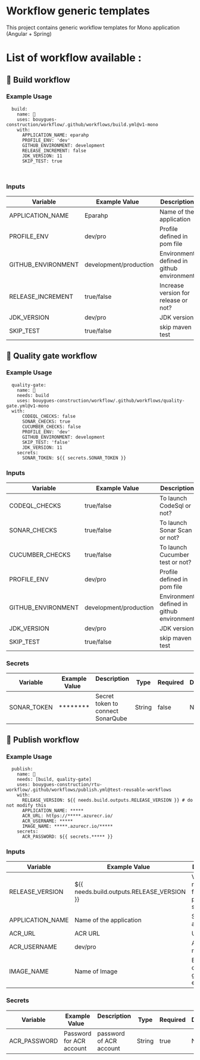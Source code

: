 # Workflow generic templates

This project contains generic workflow templates for Mono application (Angular + Spring)

# List of workflow available :


## 🔨 Build workflow

### Example Usage
```
  build:
    name: 🔨
    uses: bouygues-construction/workflow/.github/workflows/build.yml@v1-mono
    with:
      APPLICATION_NAME: eparahp 
      PROFILE_ENV: 'dev'
      GITHUB_ENVIRONMENT: development
      RELEASE_INCREMENT: false
      JDK_VERSION: 11
      SKIP_TEST: true

      
```
### Inputs
| Variable  | Example Value &nbsp;| Description &nbsp; | Type | Required | Default |
| ------------- | ------------- | ------------- |------------- | ------------- | ------------- |
| APPLICATION_NAME | Eparahp | Name of the application | String | Yes | N/A
| PROFILE_ENV | dev/pro | Profile defined in pom file | String | No | N/A
| GITHUB_ENVIRONMENT | development/production | Environment defined in github environments | String | No | development
| RELEASE_INCREMENT | true/false | Increase version for release or not? | String | No | false
| JDK_VERSION | dev/pro | JDK version | String | No | 8
| SKIP_TEST | true/false | skip maven test | String | No | false
    
## 📝 Quality gate workflow

### Example Usage
```
  quality-gate:
    name: 📝
    needs: build
    uses: bouygues-construction/workflow/.github/workflows/quality-gate.yml@v1-mono
  with:
      CODEQL_CHECKS: false
      SONAR_CHECKS: true
      CUCUMBER_CHECKS: false
      PROFILE_ENV: 'dev'
      GITHUB_ENVIRONMENT: development
      SKIP_TEST: 'false'
      JDK_VERSION: 11     
    secrets:
      SONAR_TOKEN: ${{ secrets.SONAR_TOKEN }}     
```
### Inputs
| Variable  | Example Value &nbsp;| Description &nbsp; | Type | Required | Default |
| ------------- | ------------- | ------------- |------------- | ------------- | ------------- |
| CODEQL_CHECKS | true/false | To launch CodeSql or not? | String | false | N/A
| SONAR_CHECKS | true/false | To launch Sonar Scan or not? | String | false | N/A
| CUCUMBER_CHECKS | true/false | To launch Cucumber test or not? | String | false | development
| PROFILE_ENV | dev/pro | Profile defined in pom file | String | No | N/A
| GITHUB_ENVIRONMENT | development/production | Environment defined in github environments | String | No | development
| JDK_VERSION | dev/pro | JDK version | String | No | 8
| SKIP_TEST | true/false | skip maven test | String | No | 

### Secrets
| Variable  | Example Value &nbsp;| Description &nbsp; | Type | Required | Default |
| ------------- | ------------- | ------------- |------------- | ------------- | ------------- |
| SONAR_TOKEN | ******** | Secret token to connect SonarQube | String | false | N/A

## 🚚 Publish workflow

### Example Usage
```
  publish:
    name: 🚚
    needs: [build, quality-gate]
    uses: bouygues-construction/rtu-workflow/.github/workflows/publish.yml@test-reusable-workflows
    with:
      RELEASE_VERSION: ${{ needs.build.outputs.RELEASE_VERSION }} # do not modify this
      APPLICATION_NAME: *****
      ACR_URL: https://*****.azurecr.io/
      ACR_USERNAME: *****
      IMAGE_NAME: *****.azurecr.io/*****
    secrets:
      ACR_PASSWORD: ${{ secrets.***** }}
```
### Inputs
| Variable  | Example Value &nbsp;| Description &nbsp; | Type | Required | Default |
| ------------- | ------------- | ------------- |------------- | ------------- | ------------- |
| RELEASE_VERSION | ${{ needs.build.outputs.RELEASE_VERSION }} | Version returned from pervious step | String | true | N/A
| APPLICATION_NAME | Name of the application | Same name as other job | String | true | N/A
| ACR_URL | ACR URL | URL of ACR | String | true | development
| ACR_USERNAME | dev/pro | ACR account name | String | true | N/A
| IMAGE_NAME | Name of Image | Environment defined in github environments | String | true | development

### Secrets
| Variable  | Example Value &nbsp;| Description &nbsp; | Type | Required | Default |
| ------------- | ------------- | ------------- |------------- | ------------- | ------------- |
| ACR_PASSWORD | Password for ACR account | password of ACR account | String | true | N/A

